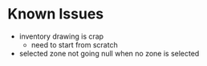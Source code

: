 # Known Issues

* inventory drawing is crap
  - need to start from scratch
* selected zone not going null when no zone is selected
